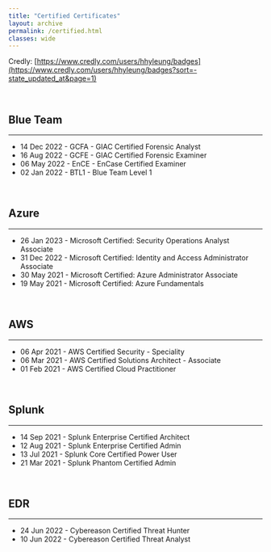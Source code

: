 ```yaml
---
title: "Certified Certificates"
layout: archive
permalink: /certified.html
classes: wide
---
```


Credly: [https://www.credly.com/users/hhyleung/badges](https://www.credly.com/users/hhyleung/badges?sort=-state_updated_at&page=1)

<br>

## Blue Team
---
- 14 Dec 2022 - GCFA - GIAC Certified Forensic Analyst
- 16 Aug 2022 - GCFE - GIAC Certified Forensic Examiner
- 06 May 2022 - EnCE - EnCase Certified Examiner
- 02 Jan 2022 - BTL1 - Blue Team Level 1

<br>

## Azure
---
- 26 Jan 2023 - Microsoft Certified: Security Operations Analyst Associate
- 31 Dec 2022 - Microsoft Certified: Identity and Access Administrator Associate
- 30 May 2021 - Microsoft Certified: Azure Administrator Associate
- 19 May 2021 - Microsoft Certified: Azure Fundamentals

<br>

## AWS
---
- 06 Apr 2021 - AWS Certified Security - Speciality
- 06 Mar 2021 - AWS Certified Solutions Architect - Associate
- 01 Feb 2021 - AWS Certified Cloud Practitioner

<br>

## Splunk
---
- 14 Sep 2021 - Splunk Enterprise Certified Architect
- 12 Aug 2021 - Splunk Enterprise Certified Admin
- 13 Jul 2021 - Splunk Core Certified Power User
- 21 Mar 2021 - Splunk Phantom Certified Admin

<br>

## EDR
---
- 24 Jun 2022 - Cybereason Certified Threat Hunter
- 10 Jun 2022 - Cybereason Certified Threat Analyst

<br>

